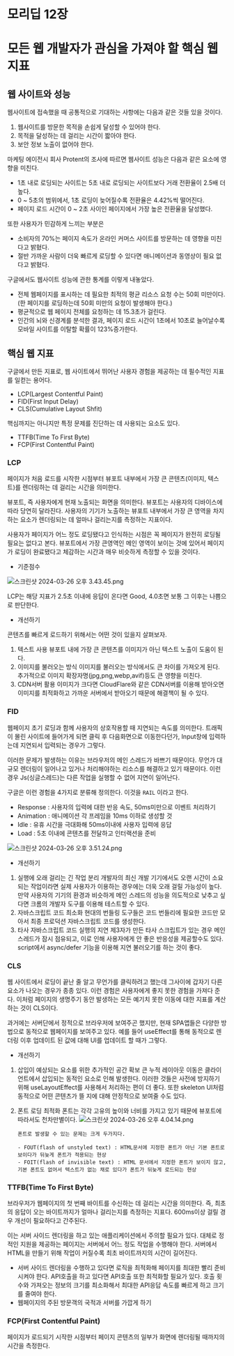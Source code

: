 # 모리딥 12장

# 모든 웹 개발자가 관심을 가져야 할 핵심 웹 지표

## 웹 사이트와 성능

웹사이트에 접속했을 때 공통적으로 기대하는 사항에는 다음과 같은 것들 있을 것이다.

1. 웹사이트를 방문한 목적을 손쉽게 달성할 수 있어야 한다.
2. 목적을 달성하는 데 걸리는 시간이 짧아야 한다.
3. 보안 정보 노출이 없어야 한다.

마케팅 에이전시 회사 Protent의 조사에 따르면 웹사이트 성능은 다음과 같은 요소에 영향을 미친다.

- 1초 내로 로딩되는 사이트는 5초 내로 로딩되는 사이트보다 거래 전환율이 2.5배 더 높다.
- 0 ~ 5초의 범위에서, 1초 로딩이 늦어질수록 전환율은 4.42%씩 떨어진다.
- 페이지 로드 시간이 0 ~ 2초 사이인 페이지에서 가장 높은 전환율을 달성했다.

또한 사용자가 민감하게 느끼는 부분은

- 소비자의 70%는 페이지 속도가 온라인 커머스 사이트를 방문하는 데 영향을 미친다고 밝혔다.
- 절반 가까운 사람이 더욱 빠르게 로딩할 수 있다면 애니메이션과 동영상이 필요 없다고 밝혔다.

구글에서도 웹사이트 성능에 관한 통계를 이렇게 내놓았다.

- 전체 웹페이지를 표시하는 데 필요한 최적의 평균 리소스 요청 수는 50회 미만이다. (한 페이지를 로딩하는데 50회 미만의 요청이 발생해야 한다.)
- 평균적으로 웹 페이지 전체를 요청하는 데 15.3초가 걸린다.
- 인간의 뇌와 신경계를 분석한 결과, 페이지 로드 시간이 1초에서 10초로 늘어날수록 모바일 사이트를 이탈할 확률이 123%증가한다.

## 핵심 웹 지표

구글에서 만든 지표로, 웹 사이트에서 뛰어난 사용자 경험을 제공하는 데 필수적인 지표를 일컫는 용어다.

- LCP(Largest Contentful Paint)
- FID(First Input Delay)
- CLS(Cumulative Layout Shfit)

핵심까지는 아니지만 특정 문제를 진단하는 데 사용되는 요소도 있다.

- TTFB(Time To First Byte)
- FCP(First Contentful Paint)

### LCP

페이지가 처음 로드를 시작한 시점부터 뷰포트 내부에서 가장 큰 콘텐츠(이미지, 텍스트)를 렌더링하는 데 걸리는 시간을 의미한다.

뷰포트, 즉 사용자에게 현재 노출되는 화면을 의미한다. 뷰포트는 사용자의 디바이스에 따라 당연히 달라진다. 사용자의 기기가 노출하는 뷰포트 내부에서 가장 큰 영역을 차지하는 요소가 렌더링되는 데 얼마나 걸리는지를 측정하는 지표이다.

사용자가 페이지가 어느 정도 로딩됐다고 인식하는 시점은 꼭 페이지가 완전히 로딩될 필요는 없다고 본다. 뷰포트에서 가장 큰영역인 메인 영역이 보이는 것에 있어서 페이지가 로딩이 완료됐다고 체감하는 시간과 매우 비슷하게 측정할 수 있을 것이다.

- 기준점수

![스크린샷 2024-03-26 오후 3.43.45.png](https://prod-files-secure.s3.us-west-2.amazonaws.com/f67f7c5d-2ebc-471c-9cba-9ca978e99548/0041a351-390d-4713-8cd2-713e2af1c739/%E1%84%89%E1%85%B3%E1%84%8F%E1%85%B3%E1%84%85%E1%85%B5%E1%86%AB%E1%84%89%E1%85%A3%E1%86%BA_2024-03-26_%E1%84%8B%E1%85%A9%E1%84%92%E1%85%AE_3.43.45.png)

LCP는 해당 지표가 2.5초 이내에 응답이 온다면 Good, 4.0초면 보통 그 이후는 나쁨으로 판단한다.

- 개선하기

콘텐츠를 빠르게 로드하기 위해서는 어떤 것이 있을지 살펴보자.

1. 텍스트 사용
   뷰포트 내에 가장 큰 콘텐츠를 이미지가 아닌 텍스트 노출이 도움이 된다.
2. 이미지를 불러오는 방식
   이미지를 불러오는 방식에서도 큰 차이를 가져오게 된다.
   추가적으로 이미지 확장자명(jpg,png,webp,avif)등도 큰 영향을 미친다.
3. CDN서버 활용
   이미지가 크다면 CloudFlare와 같은 CDN서버를 이용해 받아오면 이미지를 최적화하고 가까운 서버에서 받아오기 때문에 해결책이 될 수 있다.

### FID

웹페이지 초기 로딩과 함께 사용자의 상호작용할 때 지연되는 속도를 의미한다. 트래픽이 몰린 사이트에 들어가게 되면 클릭 후 다음화면으로 이동한다던가, Input창에 입력하는데 지연되서 입력되는 경우가 그렇다.

이러한 문제가 발생하는 이유는 브라우저의 메인 스레드가 바쁘기 때문이다. 무언가 대규모 렌더링이 일어나고 있거나 처리해야하는 리소스를 해결하고 있기 때문이다. 이런 경우 Js(싱글스레드)는 다른 작업을 실행할 수 없어 지연이 일어난다.

구글은 이런 경험을 4가지로 분류해 정의한다. 이것을 `RAIL` 이라고 한다.

- Response : 사용자의 입력에 대한 반응 속도, 50ms미만으로 이벤트 처리하기
- Animation : 애니메이션 각 프레임을 10ms 이하로 생성할 것
- Idle : 유휴 시간을 극대화해 50ms이내에 사용자 입력에 응답
- Load : 5초 이내에 콘텐츠를 전달하고 인터랙션을 준비

![스크린샷 2024-03-26 오후 3.51.24.png](https://prod-files-secure.s3.us-west-2.amazonaws.com/f67f7c5d-2ebc-471c-9cba-9ca978e99548/a2deee46-3583-423c-ae13-9cafe2b3026b/%E1%84%89%E1%85%B3%E1%84%8F%E1%85%B3%E1%84%85%E1%85%B5%E1%86%AB%E1%84%89%E1%85%A3%E1%86%BA_2024-03-26_%E1%84%8B%E1%85%A9%E1%84%92%E1%85%AE_3.51.24.png)

- 개선하기

1. 실행에 오래 걸리는 긴 작업 분리
   개발자의 최신 개발 기기에서도 오랜 시간이 소요되는 작업이라면 실제 사용자가 이용하는 경우에는 더욱 오래 걸릴 가능성이 높다. 만약 사용자의 기기의 환경과 비슷하게 메인 스레드의 성능을 의도적으로 낮추고 싶다면 크롬의 개발자 도구를 이용해 테스트할 수 있다.
2. 자바스크립트 코드 최소화
   현대의 번들링 도구들은 코드 번들리에 필요한 코드만 모아서 최종 프로덕션 자바스크립트 코드를 생성한다.
3. 타사 자바스크립트 코드 실행의 지연
   제3자가 만든 타사 스크립트가 있는 경우 메인 스레드가 잠시 점유되고, 이로 인해 사용자에게 안 좋은 반응성을 제공할수도 있다. script에서 async/defer 기능을 이용해 지연 불러오기를 하는 것이 좋다.

### CLS

웹 사이트에서 로딩이 끝난 줄 알고 무언가를 클릭하려고 했는데 그사이에 갑자기 다른 요소가 나오는 경우가 종종 있다. 이런 경험은 사용자에게 좋지 못한 경험을 가져다 준다. 이처럼 페이지의 생명주기 동안 발생하는 모든 예기치 못한 이동에 대한 지표를 계산하는 것이 CLS이다.

과거에는 서버단에서 정적으로 브라우저에 보여주곤 했지만, 현재 SPA앱들은 다양한 방법으로 동적으로 웹페이지를 보여주고 있다. 예를 들어 useEffect를 통해 동적으로 렌더링 이후 업데이트 된 값에 대해 UI를 업데이트 할 때가 그렇다.

- 개선하기

1.  삽입이 예상되는 요소를 위한 추가적인 공간 확보
    큰 누적 레이아웃 이동은 클라이언트에서 삽입되는 동적인 요소로 인해 발생한다. 이러한 것들은 사전에 방지하기 위해 useLayoutEffect를 사용해서 처리하는 편이 더 좋다. 또한 skeleton UI처럼 동적으로 어떤 콘텐츠가 뜰 지에 대해 안정적으로 보여줄 수도 있다.
2.  폰트 로딩 최적화
    폰트는 각각 고유의 높이와 너비를 가지고 있기 때문에 뷰포트에 따라서도 천차만별이다.
        ![스크린샷 2024-03-26 오후 4.04.14.png](https://prod-files-secure.s3.us-west-2.amazonaws.com/f67f7c5d-2ebc-471c-9cba-9ca978e99548/6d0491bc-e9a6-420e-b7fd-a338ec92bf17/%E1%84%89%E1%85%B3%E1%84%8F%E1%85%B3%E1%84%85%E1%85%B5%E1%86%AB%E1%84%89%E1%85%A3%E1%86%BA_2024-03-26_%E1%84%8B%E1%85%A9%E1%84%92%E1%85%AE_4.04.14.png)

        폰트로 발생할 수 있는 문제는 크게 두가지다.

        - FOUT(flash of unstyled text) : HTML문서에 지정한 폰트가 아닌 기본 폰트로 보이다가 뒤늦게 폰트가 적용되는 현상
        - FOIT(flash of invisible text) : HTML 문서에서 지정한 폰트가 보이지 않고, 기본 폰트도 없어서 텍스트가 없는 채로 있다가 폰트가 뒤늦게 로드되는 현상

### TTFB(Time To First Byte)

브라우저가 웹페이지의 첫 번째 바이트를 수신하는 데 걸리는 시간을 의미한다. 즉, 최초의 응답이 오는 바이트까지가 얼마나 걸리는지를 측정하는 지표다. 600ms이상 걸릴 경우 개선이 필요하다고 간주된다.

이는 서버 사이드 렌더링을 하고 있는 애플리케이션에서 주의할 필요가 있다. 대체로 정적인 지원을 제공하는 페이지는 서버에서 어느 정도 작업을 수행해야 한다. 서버에서 HTML을 만들기 위해 작업이 커질수록 최초 바이트까지의 시간이 길어진다.

- 서버 사이드 렌더링을 수행하고 있다면
  로직을 최적화해 페이지를 최대한 빨리 준비시켜야 한다. API호출을 하고 있다면 API호출 또한 최적화할 필요가 있다. 호출 횟수와 가져오는 정보의 크기를 최소화해서 최대한 API응답 속도를 빠르게 하고 크기를 줄여야 한다.
- 웹페이지의 주된 방문객의 국적과 서버를 가깝게 하기

### FCP(First Contentful Paint)

페이지가 로드되기 시작한 시점부터 페이지 콘텐츠의 일부가 화면에 렌더링될 때까지의 시간을 측정한다.
